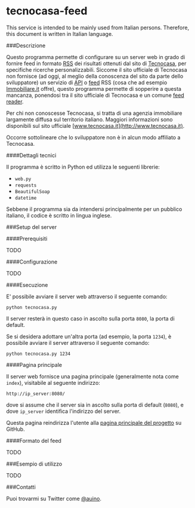 # tecnocasa-feed

This service is intended to be mainly used from Italian persons.
Therefore, this document is written in Italian language.

###Descrizione

Questo programma permette di configurare su un server web in grado di fornire feed in formato [RSS](https://it.wikipedia.org/wiki/RSS) dei risultati ottenuti dal sito di [Tecnocasa](http://tecnocasa.it), per specifiche ricerche personalizzabili.
Siccome il sito ufficiale di Tecnocasa non fornisce (ad oggi, al meglio della conoscenza del sito da parte dello sviluppatore) un servizio di [API](https://it.wikipedia.org/wiki/Application_programming_interface) o [feed](https://it.wikipedia.org/wiki/Feed) RSS (cosa che ad esempio [Immobiliare.it](http://immobiliare.it) offre), questo programma permette di sopperire a questa mancanza, ponendosi tra il sito ufficiale di Tecnocasa e un comune [feed reader](https://it.wikipedia.org/wiki/Aggregatore).

Per chi non conoscesse Tecnocasa, si tratta di una agenzia immobiliare largamente diffusa sul territorio italiano.
Maggiori informazioni sono disponibili sul sito ufficiale [www.tecnocasa.it](http://www.tecnocasa.it).

Occorre sottolineare che lo sviluppatore non è in alcun modo affiliato a Tecnocasa.

####Dettagli tecnici

Il programma è scritto in Python ed utilizza le seguenti librerie:
 * `web.py`
 * `requests`
 * `BeautifulSoap`
 * `datetime`

Sebbene il programma sia da intendersi principalmente per un pubblico italiano, il codice è scritto in lingua inglese.

###Setup del server

####Prerequisiti

TODO

####Configurazione

TODO

####Esecuzione

E' possibile avviare il server web attraverso il seguente comando:

```
python tecnocasa.py
```

Il server resterà in questo caso in ascolto sulla porta `8080`, la porta di default.

Se si desidera adottare un'altra porta (ad esempio, la porta `1234`), è possibile avviare il server attraverso il seguente comando:

```
python tecnocasa.py 1234
```

####Pagina principale

Il server web fornisce una pagina principale (generalmente nota come `index`), visitabile al seguente indirizzo:

```
http://ip_server:8080/
```

dove si assume che il server sia in ascolto sulla porta di default (`8080`), e dove `ip_server` identifica l'indirizzo del server.

Questa pagina reindirizza l'utente alla [pagina principale del progetto](https://github.com/auino/tecnocasa-feed) su GitHub.

####Formato del feed

TODO

###Esempio di utilizzo

TODO

###Contatti

Puoi trovarmi su Twitter come [@auino](https://twitter.com/auino).
